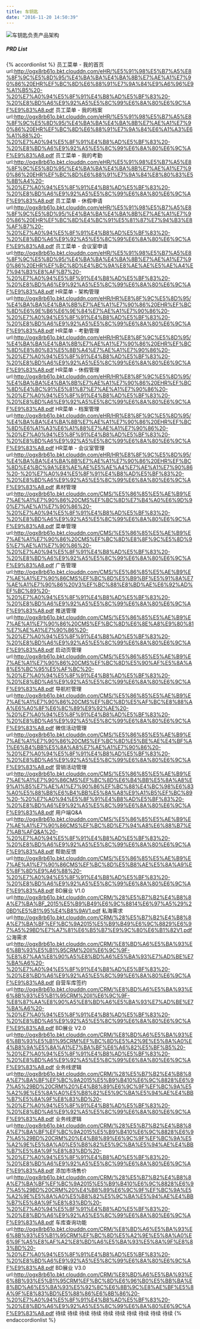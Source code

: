 ```yaml
---
title: 车钥匙
date: "2016-11-20 14:50:39"
---
```


![车钥匙负责产品架构](http://ogwataaho.bkt.clouddn.com/2016/1479624701831.png)

##### PRD List
{% accordionlist %}
<ll title="e-HR系统" icon="fa-check-square">
员工菜单 - 我的首页 url:http://ogx8rb61o.bkt.clouddn.com/eHR/%E5%91%98%E5%B7%A5%E8%8F%9C%E5%8D%95/%E4%BA%BA%E4%BA%8B%E7%AE%A1%E7%90%86%20EHR%EF%BC%8D%E6%88%91%E7%9A%84%E9%A6%96%E9%A1%B5%20-%20%E7%A0%94%E5%8F%91%E4%B8%AD%E5%BF%83%20-%20%E8%BD%A6%E9%92%A5%E5%8C%99%E6%8A%80%E6%9C%AF%E9%83%A8.pdf
员工菜单 - 我的档案 url:http://ogx8rb61o.bkt.clouddn.com/eHR/%E5%91%98%E5%B7%A5%E8%8F%9C%E5%8D%95/%E4%BA%BA%E4%BA%8B%E7%AE%A1%E7%90%86%20EHR%EF%BC%8D%E6%88%91%E7%9A%84%E6%A1%A3%E6%A1%88%20-%20%E7%A0%94%E5%8F%91%E4%B8%AD%E5%BF%83%20-%20%E8%BD%A6%E9%92%A5%E5%8C%99%E6%8A%80%E6%9C%AF%E9%83%A8.pdf
员工菜单 - 我的考勤 url:http://ogx8rb61o.bkt.clouddn.com/eHR/%E5%91%98%E5%B7%A5%E8%8F%9C%E5%8D%95/%E4%BA%BA%E4%BA%8B%E7%AE%A1%E7%90%86%20EHR%EF%BC%8D%E6%88%91%E7%9A%84%E8%80%83%E5%8B%A4%20-%20%E7%A0%94%E5%8F%91%E4%B8%AD%E5%BF%83%20-%20%E8%BD%A6%E9%92%A5%E5%8C%99%E6%8A%80%E6%9C%AF%E9%83%A8.pdf
员工菜单 - 休假申请 url:http://ogx8rb61o.bkt.clouddn.com/eHR/%E5%91%98%E5%B7%A5%E8%8F%9C%E5%8D%95/%E4%BA%BA%E4%BA%8B%E7%AE%A1%E7%90%86%20EHR%EF%BC%8D%E4%BC%91%E5%81%87%E7%94%B3%E8%AF%B7%20-%20%E7%A0%94%E5%8F%91%E4%B8%AD%E5%BF%83%20-%20%E8%BD%A6%E9%92%A5%E5%8C%99%E6%8A%80%E6%9C%AF%E9%83%A8.pdf
员工菜单 - 会议室申请 url:http://ogx8rb61o.bkt.clouddn.com/eHR/%E5%91%98%E5%B7%A5%E8%8F%9C%E5%8D%95/%E4%BA%BA%E4%BA%8B%E7%AE%A1%E7%90%86%20EHR%EF%BC%8D%E4%BC%9A%E8%AE%AE%E5%AE%A4%E7%94%B3%E8%AF%B7%20-%20%E7%A0%94%E5%8F%91%E4%B8%AD%E5%BF%83%20-%20%E8%BD%A6%E9%92%A5%E5%8C%99%E6%8A%80%E6%9C%AF%E9%83%A8.pdf
HR菜单 - 架构管理 url:http://ogx8rb61o.bkt.clouddn.com/eHR/HR%E8%8F%9C%E5%8D%95/%E4%BA%BA%E4%BA%8B%E7%AE%A1%E7%90%86%20EHR%EF%BC%8D%E6%9E%B6%E6%9E%84%E7%AE%A1%E7%90%86%20-%20%E7%A0%94%E5%8F%91%E4%B8%AD%E5%BF%83%20-%20%E8%BD%A6%E9%92%A5%E5%8C%99%E6%8A%80%E6%9C%AF%E9%83%A8.pdf
HR菜单 - 考勤管理 url:http://ogx8rb61o.bkt.clouddn.com/eHR/HR%E8%8F%9C%E5%8D%95/%E4%BA%BA%E4%BA%8B%E7%AE%A1%E7%90%86%20EHR%EF%BC%8D%E8%80%83%E5%8B%A4%E7%AE%A1%E7%90%86%20-%20%E7%A0%94%E5%8F%91%E4%B8%AD%E5%BF%83%20-%20%E8%BD%A6%E9%92%A5%E5%8C%99%E6%8A%80%E6%9C%AF%E9%83%A8.pdf
HR菜单 - 休假管理 url:http://ogx8rb61o.bkt.clouddn.com/eHR/HR%E8%8F%9C%E5%8D%95/%E4%BA%BA%E4%BA%8B%E7%AE%A1%E7%90%86%20EHR%EF%BC%8D%E4%BC%91%E5%81%87%E7%AE%A1%E7%90%86%20-%20%E7%A0%94%E5%8F%91%E4%B8%AD%E5%BF%83%20-%20%E8%BD%A6%E9%92%A5%E5%8C%99%E6%8A%80%E6%9C%AF%E9%83%A8.pdf
HR菜单 - 档案管理 url:http://ogx8rb61o.bkt.clouddn.com/eHR/HR%E8%8F%9C%E5%8D%95/%E4%BA%BA%E4%BA%8B%E7%AE%A1%E7%90%86%20EHR%EF%BC%8D%E6%A1%A3%E6%A1%88%E7%AE%A1%E7%90%86%20-%20%E7%A0%94%E5%8F%91%E4%B8%AD%E5%BF%83%20-%20%E8%BD%A6%E9%92%A5%E5%8C%99%E6%8A%80%E6%9C%AF%E9%83%A8.pdf
HR菜单 - 会议室管理 url:http://ogx8rb61o.bkt.clouddn.com/eHR/HR%E8%8F%9C%E5%8D%95/%E4%BA%BA%E4%BA%8B%E7%AE%A1%E7%90%86%20EHR%EF%BC%8D%E4%BC%9A%E8%AE%AE%E5%AE%A4%E7%AE%A1%E7%90%86%20-%20%E7%A0%94%E5%8F%91%E4%B8%AD%E5%BF%83%20-%20%E8%BD%A6%E9%92%A5%E5%8C%99%E6%8A%80%E6%9C%AF%E9%83%A8.pdf
</ll>
<ll title="CMS系统" icon="fa-check-square">
素材管理 url:http://ogx8rb61o.bkt.clouddn.com/CMS/%E5%86%85%E5%AE%B9%E7%AE%A1%E7%90%86%20CMS%EF%BC%8D%E7%B4%A0%E6%9D%90%E7%AE%A1%E7%90%86%20-%20%E7%A0%94%E5%8F%91%E4%B8%AD%E5%BF%83%20-%20%E8%BD%A6%E9%92%A5%E5%8C%99%E6%8A%80%E6%9C%AF%E9%83%A8.pdf
菜单管理 url:http://ogx8rb61o.bkt.clouddn.com/CMS/%E5%86%85%E5%AE%B9%E7%AE%A1%E7%90%86%20CMS%EF%BC%8D%E8%8F%9C%E5%8D%95%E7%AE%A1%E7%90%86%20-%20%E7%A0%94%E5%8F%91%E4%B8%AD%E5%BF%83%20-%20%E8%BD%A6%E9%92%A5%E5%8C%99%E6%8A%80%E6%9C%AF%E9%83%A8.pdf
广告管理 url:http://ogx8rb61o.bkt.clouddn.com/CMS/%E5%86%85%E5%AE%B9%E7%AE%A1%E7%90%86CMS%EF%BC%8D%E5%B9%BF%E5%91%8A%E7%AE%A1%E7%90%86%20V3%EF%BC%88%E8%BD%AE%E6%92%AD%EF%BC%89%20-%20%E7%A0%94%E5%8F%91%E4%B8%AD%E5%BF%83%20-%20%E8%BD%A6%E9%92%A5%E5%8C%99%E6%8A%80%E6%9C%AF%E9%83%A8.pdf
推送管理 url:http://ogx8rb61o.bkt.clouddn.com/CMS/%E5%86%85%E5%AE%B9%E7%AE%A1%E7%90%86%20CMS%EF%BC%8D%E6%8E%A8%E9%80%81%E7%AE%A1%E7%90%86%20-%20%E7%A0%94%E5%8F%91%E4%B8%AD%E5%BF%83%20-%20%E8%BD%A6%E9%92%A5%E5%8C%99%E6%8A%80%E6%9C%AF%E9%83%A8.pdf
启动页管理 url:http://ogx8rb61o.bkt.clouddn.com/CMS/%E5%86%85%E5%AE%B9%E7%AE%A1%E7%90%86%20CMS%EF%BC%8D%E5%90%AF%E5%8A%A8%E5%BC%95%E5%AF%BC%20-%20%E7%A0%94%E5%8F%91%E4%B8%AD%E5%BF%83%20-%20%E8%BD%A6%E9%92%A5%E5%8C%99%E6%8A%80%E6%9C%AF%E9%83%A8.pdf
导航栏管理 url:http://ogx8rb61o.bkt.clouddn.com/CMS/%E5%86%85%E5%AE%B9%E7%AE%A1%E7%90%86%20CMS%EF%BC%8D%E5%AF%BC%E8%88%AA%E6%A0%8F%E6%8C%89%E9%92%AE%20-%20%E7%A0%94%E5%8F%91%E4%B8%AD%E5%BF%83%20-%20%E8%BD%A6%E9%92%A5%E5%8C%99%E6%8A%80%E6%9C%AF%E9%83%A8.pdf
微信活动管理 url:http://ogx8rb61o.bkt.clouddn.com/CMS/%E5%86%85%E5%AE%B9%E7%AE%A1%E7%90%86%20CMS%EF%BC%8D%E5%BE%AE%E4%BF%A1%E6%B4%BB%E5%8A%A8%E7%AE%A1%E7%90%86%20-%20%E7%A0%94%E5%8F%91%E4%B8%AD%E5%BF%83%20-%20%E8%BD%A6%E9%92%A5%E5%8C%99%E6%8A%80%E6%9C%AF%E9%83%A8.pdf
营销活动管理 url:http://ogx8rb61o.bkt.clouddn.com/CMS/%E5%86%85%E5%AE%B9%E7%AE%A1%E7%90%86CMS%EF%BC%8D%E6%B4%BB%E5%8A%A8%E9%A1%B5%E7%AE%A1%E7%90%86%EF%BC%88%E4%BC%98%E6%83%A0%E5%88%B8%E6%B4%BB%E5%8A%A8%E9%A1%B5%EF%BC%89%20-%20%E7%A0%94%E5%8F%91%E4%B8%AD%E5%BF%83%20-%20%E8%BD%A6%E9%92%A5%E5%8C%99%E6%8A%80%E6%9C%AF%E9%83%A8.pdf
用户端Q&A url:http://ogx8rb61o.bkt.clouddn.com/CMS/%E5%86%85%E5%AE%B9%E7%AE%A1%E7%90%86CMS%EF%BC%8D%E7%94%A8%E6%88%B7%E7%AB%AFQ&A%20-%20%E7%A0%94%E5%8F%91%E4%B8%AD%E5%BF%83%20-%20%E8%BD%A6%E9%92%A5%E5%8C%99%E6%8A%80%E6%9C%AF%E9%83%A8.pdf
帮助反馈 url:http://ogx8rb61o.bkt.clouddn.com/CMS/%E5%86%85%E5%AE%B9%E7%AE%A1%E7%90%86CMS%EF%BC%8D%E5%B8%AE%E5%8A%A9%E5%8F%8D%E9%A6%88%20-%20%E7%A0%94%E5%8F%91%E4%B8%AD%E5%BF%83%20-%20%E8%BD%A6%E9%92%A5%E5%8C%99%E6%8A%80%E6%9C%AF%E9%83%A8.pdf
</ll>
<ll title="BD CRM系统" icon="fa-check-square">
BD展业 V1.0 url:http://ogx8rb61o.bkt.clouddn.com/CRM/%28%E5%B7%B2%E4%B8%8A%E7%BA%BF_2015%E5%B9%B49%E6%9C%8814%E6%97%A5%29%20BD%E5%B1%95%E4%B8%9AV1.pdf
私海需求 url:http://ogx8rb61o.bkt.clouddn.com/CRM/%28%E5%B7%B2%E4%B8%8A%E7%BA%BF%EF%BC%9A2015%E5%B9%B49%E6%9C%8829%E6%97%A5%29BD%E7%A7%81%E6%B5%B7%E9%9C%80%E6%B1%82V1.pdf
公海需求 url:http://ogx8rb61o.bkt.clouddn.com/CRM/%E8%BD%A6%E5%BA%93%E6%8B%93%E5%B1%95CRM%20II%E6%9C%9F-%E8%87%AA%E8%90%A5%E8%BD%A6%E5%BA%93%E7%AD%BE%E7%BA%A6%20-%20%E7%A0%94%E5%8F%91%E4%B8%AD%E5%BF%83%20-%20%E8%BD%A6%E9%92%A5%E5%8C%99%E6%8A%80%E6%9C%AF%E9%83%A8.pdf
自营车库签约 url:http://ogx8rb61o.bkt.clouddn.com/CRM/%E8%BD%A6%E5%BA%93%E6%8B%93%E5%B1%95CRM%20II%E6%9C%9F-%E8%87%AA%E8%90%A5%E8%BD%A6%E5%BA%93%E7%AD%BE%E7%BA%A6%20-%20%E7%A0%94%E5%8F%91%E4%B8%AD%E5%BF%83%20-%20%E8%BD%A6%E9%92%A5%E5%8C%99%E6%8A%80%E6%9C%AF%E9%83%A8.pdf
BD展业 V2.0 url:http://ogx8rb61o.bkt.clouddn.com/CRM/%E8%BD%A6%E5%BA%93%E6%8B%93%E5%B1%95CRM%EF%BC%8D%E5%A2%9E%E5%8A%A0%E4%B8%9A%E5%8A%A1%E7%BA%BF%E6%A6%82%E5%BF%B5%20-%20%E7%A0%94%E5%8F%91%E4%B8%AD%E5%BF%83%20-%20%E8%BD%A6%E9%92%A5%E5%8C%99%E6%8A%80%E6%9C%AF%E9%83%A8.pdf
业务线逻辑 url:http://ogx8rb61o.bkt.clouddn.com/CRM/%28%E5%B7%B2%E4%B8%8A%E7%BA%BF%EF%BC%9A2015%E5%B9%B410%E6%9C%8828%E6%97%A5%29BD%20CRM%20%E4%B8%89%E6%9C%9F%EF%BC%9A%E5%A2%9E%E5%8A%A0%E5%B8%82%E5%9C%BA%E5%94%AE%E4%BB%B7%E5%8A%9F%E8%83%BD%20-%20%E7%A0%94%E5%8F%91%E4%B8%AD%E5%BF%83%20-%20%E8%BD%A6%E9%92%A5%E5%8C%99%E6%8A%80%E6%9C%AF%E9%83%A8.pdf
业务线逻辑 url:http://ogx8rb61o.bkt.clouddn.com/CRM/%28%E5%B7%B2%E4%B8%8A%E7%BA%BF%EF%BC%9A2015%E5%B9%B410%E6%9C%8828%E6%97%A5%29BD%20CRM%20%E4%B8%89%E6%9C%9F%EF%BC%9A%E5%A2%9E%E5%8A%A0%E5%B8%82%E5%9C%BA%E5%94%AE%E4%BB%B7%E5%8A%9F%E8%83%BD%20-%20%E7%A0%94%E5%8F%91%E4%B8%AD%E5%BF%83%20-%20%E8%BD%A6%E9%92%A5%E5%8C%99%E6%8A%80%E6%9C%AF%E9%83%A8.pdf
添加市场售价 url:http://ogx8rb61o.bkt.clouddn.com/CRM/%28%E5%B7%B2%E4%B8%8A%E7%BA%BF%EF%BC%9A2015%E5%B9%B410%E6%9C%8828%E6%97%A5%29BD%20CRM%20%E4%B8%89%E6%9C%9F%EF%BC%9A%E5%A2%9E%E5%8A%A0%E5%B8%82%E5%9C%BA%E5%94%AE%E4%BB%B7%E5%8A%9F%E8%83%BD%20-%20%E7%A0%94%E5%8F%91%E4%B8%AD%E5%BF%83%20-%20%E8%BD%A6%E9%92%A5%E5%8C%99%E6%8A%80%E6%9C%AF%E9%83%A8.pdf
车库查询功能 url:http://ogx8rb61o.bkt.clouddn.com/CRM/%E8%BD%A6%E5%BA%93%E6%8B%93%E5%B1%95CRM%EF%BC%8D%E5%A2%9E%E5%8A%A0%E6%9F%A5%E8%AF%A2%E8%BD%A6%E5%BA%93%E5%8A%9F%E8%83%BD%20-%20%E7%A0%94%E5%8F%91%E4%B8%AD%E5%BF%83%20-%20%E8%BD%A6%E9%92%A5%E5%8C%99%E6%8A%80%E6%9C%AF%E9%83%A8.pdf
BD展业 V3.0 url:http://ogx8rb61o.bkt.clouddn.com/CRM/%E8%BD%A6%E5%BA%93%E6%8B%93%E5%B1%95CRM%EF%BC%8D%E6%96%B0%E5%BB%BA%E8%BD%A6%E5%BA%93%E5%92%8C%E6%8B%9C%E8%AE%BF%E5%8A%9F%E8%83%BD%E5%88%86%E6%8B%86%20-%20%E7%A0%94%E5%8F%91%E4%B8%AD%E5%BF%83%20-%20%E8%BD%A6%E9%92%A5%E5%8C%99%E6%8A%80%E6%9C%AF%E9%83%A8.pdf
</ll>
<ll title="财务系统">
待续
</ll>
<ll title="e-HR系统">
待续
</ll>
<ll title="客服系统">
待续
</ll>
<ll title="审批系统">
待续
</ll>
<ll title="大客户系统">
待续
</ll>
<ll title="车钥匙后台系统">
待续
</ll>
<ll title="停车员招募系统">
待续
</ll>
<ll title="停车场端后台系统">
待续
</ll>
<ll title="用户端">
待续
</ll>
<ll title="停车员端">
待续
</ll>
{% endaccordionlist %}